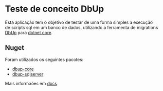 # Teste de conceito DbUp

Esta aplicação tem o objetivo de testar de uma forma simples a execução de scripts sql em um banco de dados, utilizando a ferramenta de migrations [DbUp](https://dbup.github.io/) 
para [dotnet core](https://dotnet.microsoft.com/download).

## Nuget

Foram utilizados os seguintes pacotes:

* [dbup-core](https://www.nuget.org/packages/dbup-core/)
* [dbup-sqlserver](https://www.nuget.org/packages/dbup-sqlserver)

Mais informaões em [docs](https://dbup.readthedocs.io/en/latest/)
